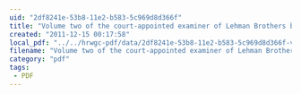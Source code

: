 ```yaml
---
uid: "2df8241e-53b8-11e2-b583-5c969d8d366f"
title: "Volume two of the court-appointed examiner of Lehman Brothers bankruptcy case, investigating what brought down the investment bank."
created: "2011-12-15 00:17:58"
local_pdf: "../../hrwgc-pdf/data/2df8241e-53b8-11e2-b583-5c969d8d366f-volume-two-of-the-court-appointed-examiner-of-lehman-brothers-bankruptcy-case-investigating-what-brought-down-the-investment-bank.pdf"
filename: "Volume two of the court-appointed examiner of Lehman Brothers bankruptcy case, investigating what brought down the investment bank..html"
category: "pdf"
tags: 
 - PDF
---
```

